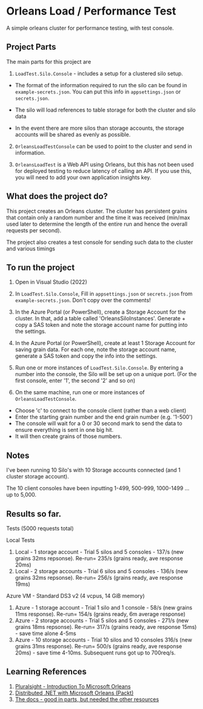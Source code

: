 # Orleans Load / Performance Test

A simple orleans cluster for performance testing, with test console.

## Project Parts

The main parts for this project are

1. `LoadTest.Silo.Console` - includes a setup for a clustered silo setup. 

- The format of the information required to run the silo can be found in `example-secrets.json`. You can put this info in `appsettings.json` or `secrets.json`.

- The silo will load references to table storage for both the cluster and silo data

- In the event there are more silos than storage accounts, the storage accounts will be shared as evenly as possible.

2. `OrleansLoadTestConsole` can be used to point to the cluster and send in information.

3. `OrleansLoadTest` is a Web API using Orleans, but this has not been used for deployed testing to reduce latency of calling an API. If you use this, you will need to add your own application insights key.

## What does the project do?

This project creates an Orleans cluster. The cluster has persistent grains that contain only a random number and the time it was received (min/max used later to determine the length of the entire run and hence the overall requests per second).

The project also creates a test console for sending such data to the cluster and various timings

## To run the project

1. Open in Visual Studio (2022)
2. In `LoadTest.Silo.Console`, Fill in `appsettings.json` or `secrets.json` from `example-secrets.json`. Don't copy over the comments!

3. In the Azure Portal (or PowerShell), create a Storage Account for the cluster. In that, add a table called 'OrleansSiloInstances'. Generate + copy a SAS token and note the storage account name for putting into the settings.

4. In the Azure Portal (or PowerShell), create at least 1 Storage Account for saving grain data. For each one, note the storage account name, generate a SAS token and copy the info into the settings. 

5. Run one or more instances of `LoadTest.Silo.Console`. By entering a number into the console, the Silo will be set up on a unique port. (For the first console, enter '1', the second '2' and so on)

6. On the same machine, run one or more instances of `OrleansLoadTestConsole`. 

- Choose 'c' to connect to the console client (rather than a web client)
- Enter the starting grain number and the end grain number (e.g. '1-500')
- The console will wait for a 0 or 30 second mark to send the data to ensure everything is sent in one big hit. 
- It will then create grains of those numbers.


## Notes

I've been running 10 Silo's with 10 Storage accounts connected (and 1 cluster storage account).

The 10 client consoles have been inputting 1-499, 500-999, 1000-1499 ... up to 5,000.

## Results so far.

Tests (5000 requests total)

Local Tests
1. Local - 1 storage account  - Trial 5 silos and 5 consoles - 137/s (new grains 32ms repsonse). Re-run= 235/s (grains ready, ave response 20ms)
2. Local - 2 storage accounts - Trial 6 silos and 5 consoles -  136/s (new grains 32ms repsonse). Re-run= 256/s (grains ready, ave response 19ms)

Azure VM - Standard DS3 v2 (4 vcpus, 14 GiB memory)
  1. Azure - 1 storage account   - Trial 1 silo and 1 console - 58/s (new grains 11ms response). Re-run= 154/s (grains ready, 6m average response)
  2. Azure - 2 storage accounts  - Trial 5 silos and 5 consoles - 271/s (new grains 18ms repsonse). Re-run= 317/s (grains ready, ave response 15ms) - save time alone 4-5ms
  3. Azure - 10 storage accounts - Trial 10 silos and 10 consoles 316/s (new grains 31ms response). Re-run= 500/s (grains ready, ave response 20ms) - save time 4-10ms. Subsequent runs got up to 700req/s.



  ## Learning References

  1. [Pluralsight - Introduction To Microsoft Orleans](https://app.pluralsight.com/library/courses/microsoft-orleans-introduction/table-of-contents)
  2. [Distributed .NET with Microsoft Orleans (Packt)](https://www.packtpub.com/product/distributed-net-with-microsoft-orleans/9781801818971)
  3. [The docs - good in parts, but needed the other resources](https://dotnet.github.io/orleans/docs/index.html)